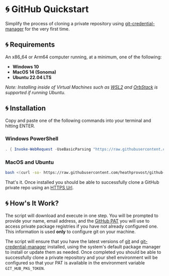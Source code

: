 # :cyclone: GitHub Quickstart

Simplify the process of cloning a private repository using [git-credential-manager](https://github.com/git-ecosystem/git-credential-manager)
for the very first time.

## :cyclone: Requirements

An x86_64 or Arm64 computer running, at a minimum, one of the following:

- **Windows 10**
- **MacOS 14 (Sonoma)**
- **Ubuntu 22.04 LTS**

*Note: Installing inside of Virtual Machines such as [WSL2](https://learn.microsoft.com/en-us/windows/wsl/install) and [OrbStack](https://orbstack.dev/)
is supported if running Ubuntu.*

## :cyclone: Installation

Copy and paste one of the following commands into your terminal and hitting ENTER.

### Windows PowerShell

```powershell
. { Invoke-WebRequest -UseBasicParsing "https://raw.githubusercontent.com/heathprovost/github-quickstart/main/install.ps1" } | Invoke-Expression
```

### MacOS and Ubuntu

```sh
bash <(curl -so- https://raw.githubusercontent.com/heathprovost/github-quickstart/main/install.sh)
```

That's it. Once installed you should be able to successfully clone a GitHub private repo using an 
[HTTPS Url](https://docs.github.com/en/get-started/getting-started-with-git/about-remote-repositories#cloning-with-https-urls).

## :cyclone: How's It Work?

The script will download and execute in one step. You will be prompted to provide your name, email address, and the
[GitHub PAT](https://docs.github.com/en/authentication/keeping-your-account-and-data-secure/managing-your-personal-access-tokens) you will use 
to access private package registries if you have not already configured one. This information is used **only** to configure git on your machine.

The script will ensure that you have the latest versions of [git](https://git-scm.com/) and [git-credential-manager](https://github.com/git-ecosystem/git-credential-manager)
installed, using the system's default package manager to install or update them as needed. Once completed you should be able to successfully clone 
a private repository and your shell environment will be configured so that your PAT is available in the environment variable `GIT_HUB_PKG_TOKEN`.